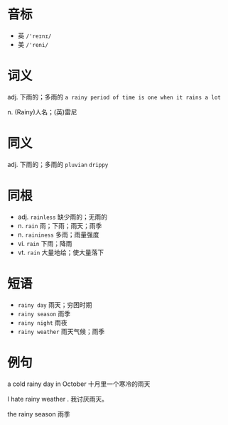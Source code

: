 # 音标

- 英 `/'reɪnɪ/`
- 美 `/'reni/`

# 词义

adj. 下雨的；多雨的
`a rainy period of time is one when it rains a lot`

n. (Rainy)人名；(英)雷尼


# 同义

adj. 下雨的；多雨的
`pluvian` `drippy`

# 同根

- adj. `rainless` 缺少雨的；无雨的
- n. `rain` 雨；下雨；雨天；雨季
- n. `raininess` 多雨；雨量强度
- vi. `rain` 下雨；降雨
- vt. `rain` 大量地给；使大量落下

# 短语

- `rainy day` 雨天；穷困时期
- `rainy season` 雨季
- `rainy night` 雨夜
- `rainy weather` 雨天气候；雨季

# 例句

a cold rainy day in October
十月里一个寒冷的雨天

I hate rainy weather .
我讨厌雨天。

the rainy season
雨季


